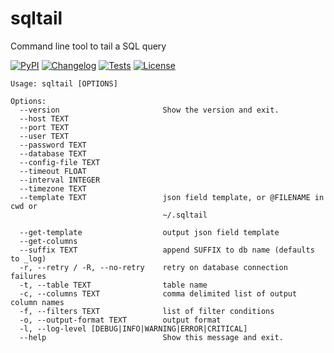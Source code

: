 # sqltail
Command line tool to tail a SQL query

[![PyPI](https://img.shields.io/pypi/v/sqltail.svg)](https://pypi.org/project/sqltail/)
[![Changelog](https://img.shields.io/github/v/release/rstms/sqltail?include_prereleases&label=changelog)](https://github.com/rstms/sqltail/releases)
[![Tests](https://github.com/rstms/sqltail/workflows/Test/badge.svg)](https://github.com/rstms/sqltai/actions?query=workflow%3ATest)
[![License](https://img.shields.io/github/license/rstms/sqltail)](https://github.com/rstms/sqltai/blob/master/LICENSE)

```
Usage: sqltail [OPTIONS]

Options:
  --version                       Show the version and exit.
  --host TEXT
  --port TEXT
  --user TEXT
  --password TEXT
  --database TEXT
  --config-file TEXT
  --timeout FLOAT
  --interval INTEGER
  --timezone TEXT
  --template TEXT                 json field template, or @FILENAME in cwd or
                                  ~/.sqltail

  --get-template                  output json field template
  --get-columns
  --suffix TEXT                   append SUFFIX to db name (defaults to _log)
  -r, --retry / -R, --no-retry    retry on database connection failures
  -t, --table TEXT                table name
  -c, --columns TEXT              comma delimited list of output column names
  -f, --filters TEXT              list of filter conditions
  -o, --output-format TEXT        output format
  -l, --log-level [DEBUG|INFO|WARNING|ERROR|CRITICAL]
  --help                          Show this message and exit.
```
